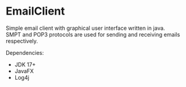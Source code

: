 # EmailClient
Simple email client with graphical user interface written in java.<br/>
SMPT and POP3 protocols are used for sending and receiving emails respectively.

Dependencies:
- JDK 17+
- JavaFX
- Log4j
